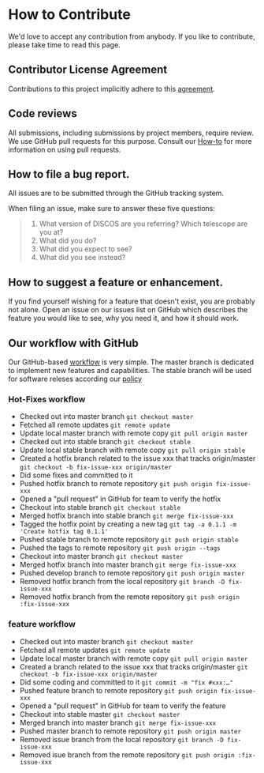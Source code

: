 # How to Contribute

We'd love to accept any contribution from anybody. If you like to contribute, please take time to 
read this page.

## Contributor License Agreement

Contributions to this project implicitly adhere to this [agreement](https://discos.readthedocs.io/en/latest/license.html).

## Code reviews

All submissions, including submissions by project members, require review. We
use GitHub pull requests for this purpose. Consult our
[How-to](https://discos.readthedocs.io/en/latest/developer/howto/github/branch_and_merge.html#generating-a-pull-request) for more
information on using pull requests.

## How to file a bug report.

All issues are to be submitted through the GitHub tracking system.

When filing an issue, make sure to answer these five questions:

> 1. What version of DISCOS are you referring? Which telescope are you at?
> 2. What did you do?
> 3. What did you expect to see?
> 4. What did you see instead?

## How to suggest a feature or enhancement.

If you find yourself wishing for a feature that doesn't exist, you are probably not alone. 
Open an issue on our issues list on GitHub which describes the feature you would like to see, 
why you need it, and how it should work.

## Our workflow with GitHub

Our GitHub-based [workflow](https://discos.readthedocs.io/en/latest/developer/howto/github/index.html)  is very simple. The master branch is dedicated to implement new features and capabilities.
The stable branch will be used for software releses according our [policy](https://discos.readthedocs.io/en/latest/developer/releasing.html)

### Hot-Fixes workflow

- Checked out into master branch
`git checkout master`
- Fetched all remote updates
`git remote update`
- Update local master branch with remote copy
`git pull origin master`
- Checked out into stable branch
`git checkout stable`
- Update local stable branch with remote copy
`git pull origin stable`
- Created a hotfix branch related to the issue xxx that tracks origin/master
`git checkout -b fix-issue-xxx origin/master`
- Did some fixes and committed to it
- Pushed hotfix branch to remote repository
`git push origin fix-issue-xxx`
- Opened a "pull request" in GitHub for team to verify the hotfix
- Checkout into stable branch
`git checkout stable`
- Merged hotfix branch into stable branch
`git merge fix-issue-xxx`
- Tagged the hotfix point by creating a new tag
`git tag -a 0.1.1 -m 'Create hotfix tag 0.1.1'`
- Pushed stable branch to remote repository
`git push origin stable`
- Pushed the tags to remote repository
`git push origin --tags`
- Checkout into master branch
`git checkout master`
- Merged hotfix branch into master branch
`git merge fix-issue-xxx`
- Pushed develop branch to remote repository
`git push origin master`
- Removed hotfix branch from the local repository
`git branch -D fix-issue-xxx`
- Removed hotfix branch from the remote repository
`git push origin :fix-issue-xxx`

### feature workflow

- Checked out into master branch
`git checkout master`
- Fetched all remote updates
`git remote update`
- Update local master branch with remote copy
`git pull origin master`
- Created a branch related to the issue xxx that tracks origin/master
`git checkout -b fix-issue-xxx origin/master`
- Did some coding and committed to it
`git commit -m "fix #xxx:…"`
- Pushed feature branch to remote repository
`git push origin fix-issue-xxx`
- Opened a "pull request" in GitHub for team to verify the feature
- Checkout into stable master
`git checkout master`
- Merged branch into master branch
`git merge fix-issue-xxx`
- Pushed master branch to remote repository
`git push origin master`
- Removed issue branch from the local repository
`git branch -D fix-issue-xxx`
- Removed isue branch from the remote repository
`git push origin :fix-issue-xxx`


